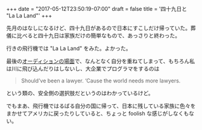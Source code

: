 +++
date = "2017-05-12T23:50:19-07:00"
draft = false
title = '四十九日と "La La Land"'
+++

先月のはなしになるけど、四十九日があるので日本にすこしだけ帰っていた。葬儀に比べると四十九日は家族だけの簡単なもので、あっさりと終わった。

行きの飛行機では "La La Land" をみた。よかった。

最後の[オーディションの場面](https://genius.com/Emma-stone-audition-the-fools-who-dream-annotated)で、なんとなく自分を重ねてしまって、もちろん私は川に飛び込んだりはしないし、大企業でプログラマをするのは

> Should’ve been a lawyer. ‘Cause the world needs more lawyers.

という類の、安全側の選択肢だというのはわかっているけど。

でもまあ、飛行機ではるばる自分の国に帰って、日本に残している家族に色々をまかせてアメリカに戻ったりしていると、ちょっと foolish な感じがしなくもない。
